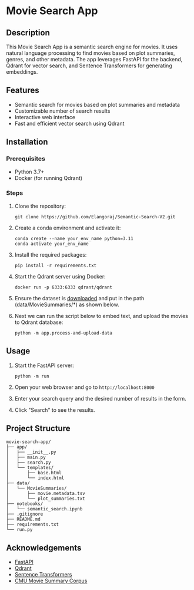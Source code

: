 # Movie Search App

## Description
This Movie Search App is a semantic search engine for movies. It uses natural language processing to find movies based on plot summaries, genres, and other metadata. The app leverages FastAPI for the backend, Qdrant for vector search, and Sentence Transformers for generating embeddings.

## Features
- Semantic search for movies based on plot summaries and metadata
- Customizable number of search results
- Interactive web interface
- Fast and efficient vector search using Qdrant

## Installation

### Prerequisites
- Python 3.7+
- Docker (for running Qdrant)

### Steps
1. Clone the repository:
   ```
   git clone https://github.com/Elangoraj/Semantic-Search-V2.git
   ```

2. Create a conda environment and activate it:
   ```
   conda create --name your_env_name python=3.11
   conda activate your_env_name
   ```

3. Install the required packages:
   ```
   pip install -r requirements.txt
   ```

4. Start the Qdrant server using Docker:
   ```
   docker run -p 6333:6333 qdrant/qdrant
   ```

5. Ensure the dataset is [downloaded](http://www.cs.cmu.edu/~ark/personas/) and put in the path (data/MovieSummaries/*) as shown below. 

6. Next we can run the script below to embed text, and upload the movies to Qdrant database:
   ```
   python -m app.process-and-upload-data
   ```

## Usage

1. Start the FastAPI server:
   ```
   python -m run
   ```

2. Open your web browser and go to `http://localhost:8000`

3. Enter your search query and the desired number of results in the form.

4. Click "Search" to see the results.

## Project Structure
```
movie-search-app/
├── app/
│   ├── __init__.py
│   ├── main.py
│   ├── search.py
│   └── templates/
│       ├── base.html
│       └── index.html
├── data/
│   └── MovieSummaries/
│       ├── movie.metadata.tsv
│       └── plot_summaries.txt
├── notebooks/
│   └── semantic_search.ipynb
├── .gitignore
├── README.md
├── requirements.txt
└── run.py
```

## Acknowledgements
- [FastAPI](https://fastapi.tiangolo.com/)
- [Qdrant](https://qdrant.tech/)
- [Sentence Transformers](https://www.sbert.net/)
- [CMU Movie Summary Corpus](http://www.cs.cmu.edu/~ark/personas/)
